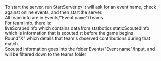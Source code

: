 To start the server, run StartServer.py 
It will ask for an event name, check against online events, and then start the server.  
All team info are in Events/"Event name"/Teams  
For team info, there is:    
    liveScrapedInfo which contains data from statbotics 
    staticScoutedInfo which is information that is scouted at before the game begins    
    Round"X" which details that team's observed contributions during that match.    
Scouted information goes into the folder Events/"Event name"/Input, and will be filtered down to the teams folder   